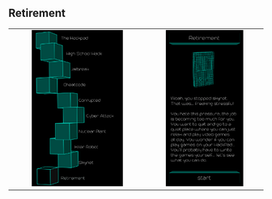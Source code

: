 ## Retirement

<table border=0 align="center">
    <tr>
        <td align="center" valign="middle">
            <img src="chapter_10.png" alt="Chapter 10" width="70%">
        </td>
        <td align="center" valign="middle">
            <img src="retirement.png" alt="retirement" width="70%">
        </td>
    </tr>
</table>
